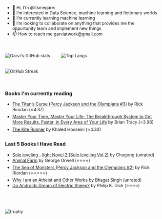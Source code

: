 - 👋 Hi, I’m @itsmegarvi
- 👀 I’m interested in Data Science, machine learning and fictionary worlds
- 🌱 I’m currently learning machine learning
- 💞️ I’m looking to collaborate on anything that provides me the oppurtunity learn and implement new things
- 📫 How to reach me garviatwork@gmail.com

<br><br>
![Garvi's GitHub stats](https://github-readme-stats.vercel.app/api?username=itsmegarvi&count_private=true&theme=tokyonight)<!--(https://github.com/anuraghazra/github-readme-stats)--> &nbsp;&nbsp;&nbsp;&nbsp;&nbsp;&nbsp;&nbsp; ![Top Langs](https://github-readme-stats.vercel.app/api/top-langs/?username=itsmegarvi&layout=compact&hide=jupyter%20notebook&count_private=true&theme=tokyonight)<!--(https://github.com/anuraghazra/github-readme-stats) -->
<br>
<br><br>
![GitHub Streak](https://streak-stats.demolab.com/?user=itsmegarvi&theme=tokyonight&count_private=true) <!--(https://git.io/streak-stats)-->

<br />

### Books I'm currently reading

<!-- GOODREADS-LIST:START -->
- [The Titan’s Curse (Percy Jackson and the Olympians #3)](https://www.goodreads.com/review/show/6697550698?utm_medium=api&utm_source=rss) by Rick Riordan (⭐️4.37)
- [Master Your Time, Master Your Life: The Breakthrough System to Get More Results, Faster, in Every Area of Your Life](https://www.goodreads.com/review/show/6578414152?utm_medium=api&utm_source=rss) by Brian Tracy (⭐️3.96)
- [The Kite Runner](https://www.goodreads.com/review/show/5703446795?utm_medium=api&utm_source=rss) by Khaled Hosseini (⭐️4.34)
<!-- GOODREADS-LIST:END -->


### Last 5 Books I Have Read

<!-- GOODREADS-READ-LIST:START -->
- [Solo leveling - light Novel 2 (Solo leveling Vol 2)](https://www.goodreads.com/review/show/3693864170?utm_medium=api&utm_source=rss) by Chugong (unrated)
- [Animal Farm](https://www.goodreads.com/review/show/6856126903?utm_medium=api&utm_source=rss) by George Orwell (⭐⭐⭐⭐)
- [The Sea of Monsters (Percy Jackson and the Olympians #2)](https://www.goodreads.com/review/show/6636939360?utm_medium=api&utm_source=rss) by Rick Riordan (⭐⭐⭐⭐⭐)
- [Why I am an Atheist and Other Works](https://www.goodreads.com/review/show/6617989711?utm_medium=api&utm_source=rss) by Bhagat Singh (unrated)
- [Do Androids Dream of Electric Sheep?](https://www.goodreads.com/review/show/6348643756?utm_medium=api&utm_source=rss) by Philip K. Dick (⭐⭐⭐⭐)
<!-- GOODREADS-READ-LIST:END -->

<br /><br>

![trophy](https://github-profile-trophy.vercel.app/?username=itsmegarvi&theme=monokai&count_private=true)<!--(https://github.com/ryo-ma/github-profile-trophy)-->
